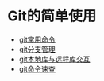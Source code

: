 # Git的简单使用

- [git常用命令](git&github/认识Git与Git的常用命令.md)
- [git分支管理](git&github/Git-分支.md)
- [git本地库与远程库交互](git&github/Git-本地库与远程库交互.md)
- [git命令速查](git&github/git.md)